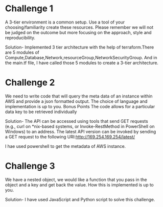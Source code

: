 # Challenge 1

A 3-tier environment is a common setup. Use a tool of your choosing/familiarity create these resources. Please remember we will not be judged on the outcome but more focusing on the approach, style and reproducibility.

Solution- Implemented 3 tier architecture with the help of terraform.There are 5 modules of Compute,Database,Network,resourceGroup,NetworkSecurityGroup. And in the main.tf file, I have called those 5 modules to create a 3-tier architecture.

# Challenge 2

We need to write code that will query the meta data of an instance within AWS and provide a json formatted output. The choice of language and implementation is up to you.
Bonus Points
The code allows for a particular data key to be retrieved individually

Solution- The API can be accessed using tools that send GET requests (e.g., curl on *nix-based systems, or Invoke-RestMethod in PowerShell on Windows) to an address. The latest API version can be invoked by sending a GET request to the following URI:http://169.254.169.254/latest/

I hae used powershell to get the metadata of AWS instance.

# Challenge 3

We have a nested object, we would like a function that you pass in the object and a key and get back the value. How this is implemented is up to you.

Solution- I have used JavaScript and Python script to solve this challenge.

